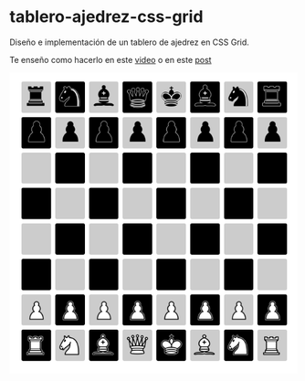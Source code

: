 # tablero-ajedrez-css-grid
Diseño e implementación de un tablero de ajedrez en CSS Grid.

Te enseño como hacerlo en este [video](https://www.youtube.com/watch?v=tWBVpbpN478) o en este [post](https://www.discoduroderoer.es/css-grid-crea-tu-propio-tablero-de-ajedrez)
 

![Alt text](https://github.com/DiscoDurodeRoer/tablero-ajedrez-css-grid/blob/master/chess.png?raw=true)

